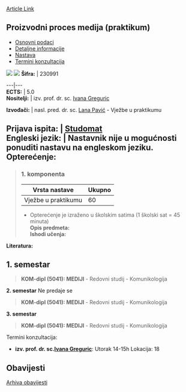 [Article Link](https://www.fhs.hr/predmet/ppmp_a)

## Proizvodni proces medija (praktikum)
  * [Osnovni podaci](https://www.fhs.hr/predmet/ppmp_a#v1id-523809_755736_1_0 "Osnovni podaci")
  * [Detaljne informacije](https://www.fhs.hr/predmet/ppmp_a#v1id-523809_755736_1_1 "Detaljne informacije")
  * [Nastava](https://www.fhs.hr/predmet/ppmp_a#v1id-523809_755736_1_2 "Nastava")
  * [Termini konzultacija](https://www.fhs.hr/predmet/ppmp_a#v1id-523809_755736_1_3 "Termini konzultacija")


[![](https://www.fhs.hr/img/flags/gif/hr.gif)](https://www.fhs.hr/predmet/ppmp_a) [![](https://www.fhs.hr/img/flags/gif/gb.gif)](https://www.fhs.hr/en/course/ppitm)
**Šifra:** |  230991  
  
---|---  
**ECTS:** |  5.0   
**Nositelji:** |  izv. prof. dr. sc. [Ivana Greguric](https://www.fhs.hr/djelatnik/ivana.greguric)   
  
**Izvođači:** |  nasl. pred. dr. sc. [Lana Pavić](https://www.fhs.hr/djelatnik/lana.pavic) - Vježbe u praktikumu  
  
**Prijava ispita:** |  [Studomat](http://www.isvu.hr/studomat)  
**Engleski jezik:** |  Nastavnik nije u mogućnosti ponuditi nastavu na engleskom jeziku.   
**Opterećenje:**  
---  
> ### 1. komponenta
> | Vrsta nastave | Ukupno  
> ---|---  
> Vježbe u praktikumu | 60  
> * Opterećenje je izraženo u školskim satima (1 školski sat = 45 minuta)   
**Opis predmeta:**  
> **Ishodi učenja:**  

  
**Literatura:**  

  
**1. semestar**  
---  
> **KOM-dipl (5041): MEDIJI** - Redovni studij - Komunikologija  
>   
  
**2. semestar** Ne predaje se  
> **KOM-dipl (5041): MEDIJI** - Redovni studij - Komunikologija  
>   
  
**3. semestar**  
> **KOM-dipl (5041): MEDIJI** - Redovni studij - Komunikologija  
>   
Termini konzultacija: 
  * **izv. prof. dr. sc.[Ivana Greguric](https://www.fhs.hr/djelatnik/ivana.greguric)**: 
Utorak 14-15h 
Lokacija: 18 


## Obavijesti
[Arhiva obavijesti](https://www.fhs.hr/predmet/ppmp_a?@=21gar#news_121200 "Arhiva obavijesti")
